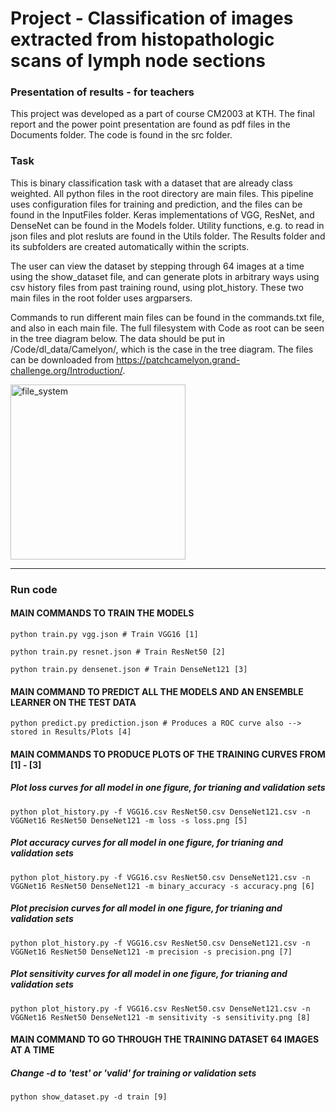 # Project - Classification of images extracted from histopathologic scans of lymph node sections

### Presentation of results - for teachers

This project was developed as a part of course CM2003 at KTH. The final report and the power point presentation are found as pdf files in the Documents folder. The code is found in the src folder. 

### Task

This is binary classification task with a dataset that are already class weighted. All python files in the root directory are main files. This pipeline uses configuration files for training and prediction, and the files can be found in the InputFiles folder. Keras implementations of VGG, ResNet, and DenseNet can be found in the Models folder. Utility functions, e.g. to read in json files and plot resluts are found in the Utils folder. The Results folder and its subfolders are created automatically within the scripts.   

The user can view the dataset by stepping through 64 images at a time using the show_dataset file, and can generate plots in arbitrary ways using csv history files from past training round, using plot_history. These two main files in the root folder uses argparsers. 

Commands to run different main files can be found in the commands.txt file, and also in each main file. The full filesystem with Code as root can be seen in the tree diagram below. The data should be put in /Code/dl_data/Camelyon/, which is the case in the tree diagram. The files can be downloaded from https://patchcamelyon.grand-challenge.org/Introduction/. 

<img width=280 alt="file_system" src="https://user-images.githubusercontent.com/55019110/66723566-cac55080-ee1a-11e9-92b2-33c8cae2556b.png">

___
### Run code

#### MAIN COMMANDS TO TRAIN THE MODELS
``` 
python train.py vgg.json # Train VGG16 [1]
```
``` 
python train.py resnet.json # Train ResNet50 [2]
```
```
python train.py densenet.json # Train DenseNet121 [3]
```

#### MAIN COMMAND TO PREDICT ALL THE MODELS AND AN ENSEMBLE LEARNER ON THE TEST DATA
```
python predict.py prediction.json # Produces a ROC curve also --> stored in Results/Plots [4]
```

#### MAIN COMMANDS TO PRODUCE PLOTS OF THE TRAINING CURVES FROM [1] - [3]  

##### Plot loss curves for all model in one figure, for trianing and validation sets
```
python plot_history.py -f VGG16.csv ResNet50.csv DenseNet121.csv -n VGGNet16 ResNet50 DenseNet121 -m loss -s loss.png [5]
```

##### Plot accuracy curves for all model in one figure, for trianing and validation sets
```
python plot_history.py -f VGG16.csv ResNet50.csv DenseNet121.csv -n VGGNet16 ResNet50 DenseNet121 -m binary_accuracy -s accuracy.png [6]
```

##### Plot precision curves for all model in one figure, for trianing and validation sets
```
python plot_history.py -f VGG16.csv ResNet50.csv DenseNet121.csv -n VGGNet16 ResNet50 DenseNet121 -m precision -s precision.png [7]
```

##### Plot sensitivity curves for all model in one figure, for trianing and validation sets
```
python plot_history.py -f VGG16.csv ResNet50.csv DenseNet121.csv -n VGGNet16 ResNet50 DenseNet121 -m sensitivity -s sensitivity.png [8]
```


#### MAIN COMMAND TO GO THROUGH THE TRAINING DATASET 64 IMAGES AT A TIME

##### Change -d to 'test' or 'valid' for training or validation sets
```
python show_dataset.py -d train [9]
```



